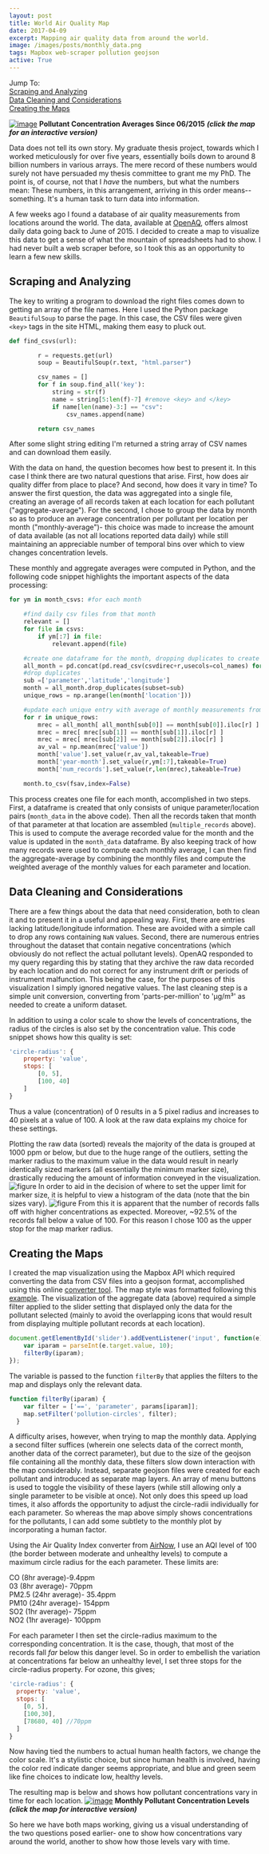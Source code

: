 ```yaml
---
layout: post
title: World Air Quality Map
date: 2017-04-09
excerpt: Mapping air quality data from around the world.
image: /images/posts/monthly_data.png
tags: Mapbox web-scraper pollution geojson
active: True
---
```

Jump To:  
<a href="#scraping">Scraping and Analyzing</a>  
<a href="#cleaning">Data Cleaning and Considerations</a>  
<a href="#maps">Creating the Maps</a>

[![image](/images/posts/aggregate_data.png)](/posts/AirQuality/world_data)
**Pollutant Concentration Averages Since 06/2015** ***(click the map for an interactive version)***

Data does not tell its own story. My graduate thesis project, towards which I worked meticulously for over five years, essentially boils down to around 8 billion numbers in various arrays. The mere record of these numbers would surely not have persuaded my thesis committee to grant me my PhD. The point is, of course, not that I *have* the numbers, but what the numbers mean: These numbers, in this arrangement, arriving in this order means-- something. It's a human task to turn data into information.

A few weeks ago I found a database of air quality measurements from locations around the world. The data, available at [OpenAQ](https://openaq-data.s3.amazonaws.com/index.html), offers almost daily data going back to June of 2015. I decided to create a map to visualize this data to get a sense of what the mountain of spreadsheets had to show. I had never built a web scraper before, so I took this as an opportunity to learn a few new skills.

<h2 id="scraping">Scraping and Analyzing</h2>

The key to writing a program to download the right files comes down to getting an array of the file names. Here I used the Python package `BeautifulSoup` to parse the page. In this case, the CSV files were given `<key>` tags in the site HTML, making them easy to pluck out.
```py
def find_csvs(url):

        r = requests.get(url)
        soup = BeautifulSoup(r.text, "html.parser")

        csv_names = []
        for f in soup.find_all('key'):
            string = str(f)
            name = string[5:len(f)-7] #remove <key> and </key>
            if name[len(name)-3:] == "csv":
                csv_names.append(name)

        return csv_names
```
After some slight string editing I'm returned a string array of CSV names and can download them easily.

With the data on hand, the question becomes how best to present it. In this case I think there are two natural questions that arise. First, how does air quality differ from place to place? And second, how does it vary in time? To answer the first question, the data was aggregated into a single file, creating an average of all records taken at each location for each pollutant ("aggregate-average"). For the second, I chose to group the data by month so as to produce an average concentration per pollutant per location per month ("monthly-average")- this choice was made to increase the amount of data available (as not all locations reported data daily) while still maintaining an appreciable number of temporal bins over which to view changes concentration levels.

These monthly and aggregate averages were computed in Python, and the following code snippet highlights the important aspects of the data processing:
```py
for ym in month_csvs: #for each month

    #find daily csv files from that month
    relevant = []
    for file in csvs:
        if ym[:7] in file:
            relevant.append(file)

    #create one dataframe for the month, dropping duplicates to create unique parameter/lat/long entries
    all_month = pd.concat(pd.read_csv(csvdirec+r,usecols=col_names) for r in relevant)
    #drop duplicates
    sub =['parameter','latitude','longitude']
    month = all_month.drop_duplicates(subset=sub)
    unique_rows = np.arange(len(month['location']))

    #update each unique entry with average of monthly measurements from that location
    for r in unique_rows:
        mrec = all_month[ all_month[sub[0]] == month[sub[0]].iloc[r] ]
        mrec = mrec[ mrec[sub[1]] == month[sub[1]].iloc[r] ]
        mrec = mrec[ mrec[sub[2]] == month[sub[2]].iloc[r] ]
        av_val = np.mean(mrec['value'])
        month['value'].set_value(r,av_val,takeable=True)
        month['year-month'].set_value(r,ym[:7],takeable=True)
        month['num_records'].set_value(r,len(mrec),takeable=True)

    month.to_csv(fsav,index=False)
```
This process creates one file for each month, accomplished in two steps. First, a dataframe is created that only consists of unique parameter/location pairs (`month_data` in the above code). Then all the records taken that month of that parameter at that location are assembled (`multiple_records` above). This is used to compute the average recorded value for the month and the value is updated in the `month_data` dataframe. By also keeping track of how many records were used to compute each monthly average, I can then find the aggregate-average by combining the monthly files and compute the weighted average of the monthly values for each parameter and location.

<h2 id="cleaning">Data Cleaning and Considerations</h2>

There are a few things about the data that need consideration, both to clean it and to present it in a useful and appealing way. First, there are entries lacking latitude/longitude information. These are avoided with a simple call to drop any rows containing `NaN` values. Second, there are numerous entries throughout the dataset that contain negative concentrations (which obviously do not reflect the actual pollutant levels). OpenAQ responded to my query regarding this by stating that they archive the raw data recorded by each location and do not correct for any instrument drift or periods of instrument malfunction. This being the case, for the purposes of this visualization I simply ignored negative values. The last cleaning step is a simple unit conversion, converting from 'parts-per-million' to 'µg/m³' as needed to create a uniform dataset.

In addition to using a color scale to show the levels of concentrations, the radius of the circles is also set by the concentration value. This code snippet shows how this quality is set:
```javascript
'circle-radius': {
    property: 'value',
    stops: [
        [0, 5],
        [100, 40]
    ]
}
```
Thus a value (concentration) of 0 results in a 5 pixel radius and increases to 40 pixels at a value of 100. A look at the raw data explains my choice for these settings.

Plotting the raw data (sorted) reveals the majority of the data is grouped at 1000 ppm or below, but due to the huge range of the outliers, setting the marker radius to the maximum value in the data would result in nearly identically sized markers (all essentially the minimum marker size), drastically reducing the amount of information conveyed in the visualization.
![figure](/images/posts/AQ_data_log.png)
In order to aid in the decision of where to set the upper limit for marker size, it is helpful to view a histogram of the data (note that the bin sizes vary).
![figure](/images/posts/AQ_hist.png)
From this it is apparent that the number of records falls off with higher concentrations as expected. Moreover, ~92.5% of the records fall below a value of 100. For this reason I chose 100 as the upper stop for the map marker radius.

<h2 id="maps">Creating the Maps</h2>

I created the map visualization using the Mapbox API which required converting the data from CSV files into a geojson format, accomplished using this online [converter tool](http://www.convertcsv.com/csv-to-geojson.htm). The map style was formatted following this [example](https://www.mapbox.com/mapbox-gl-js/example/timeline-animation/). The visualization of the aggregate data (above) required a simple filter applied to the slider setting that displayed only the data for the pollutant selected (mainly to avoid the overlapping icons that would result from displaying multiple pollutant records at each location).
```javascript
document.getElementById('slider').addEventListener('input', function(e) {
    var iparam = parseInt(e.target.value, 10);
    filterBy(iparam);
});
```
The variable is passed to the function `filterBy` that applies the filters to the map and displays only the relevant data.
```javascript
function filterBy(iparam) {
    var filter = ['==', 'parameter', params[iparam]];
    map.setFilter('pollution-circles', filter);
  }
```

A difficulty arises, however, when trying to map the monthly data. Applying a second filter suffices (wherein one selects data of the correct month, another data of the correct parameter), but due to the size of the geojson file containing all the monthly data, these filters slow down interaction with the map considerably. Instead, separate geojson files were created for each pollutant and introduced as separate map layers. An array of menu buttons is used to toggle the visibility of these layers (while still allowing only a single parameter to be visible at once). Not only does this speed up load times, it also affords the opportunity to adjust the circle-radii individually for each parameter. So whereas the map above simply shows concentrations for the pollutants, I can add some subtlety to the monthly plot by incorporating a human factor.

Using the Air Quality Index converter from [AirNow](https://www.airnow.gov/index.cfm?action=airnow.calculator), I use an AQI level of 100 (the border between moderate and unhealthy levels) to compute a maximum circle radius for the each parameter. These limits are:

CO (8hr average)-9.4ppm<br>
03 (8hr average)- 70ppm<br>
PM2.5 (24hr average)- 35.4ppm<br>
PM10 (24hr average)- 154ppm<br>
SO2 (1hr average)- 75ppm<br>
NO2 (1hr average)- 100ppm<br>

For each parameter I then set the circle-radius maximum to the corresponding concentration. It is the case, though, that most of the records fall *far* below this danger level. So in order to embellish the variation at concentrations far below an unhealthy level, I set three stops for the circle-radius property. For ozone, this gives;
```javascript
'circle-radius': {
  property: 'value',
  stops: [
    [0, 5],
    [100,30],
    [78680, 40] //70ppm
  ]
}
```
Now having tied the numbers to actual human health factors, we change the color scale. It's a stylistic choice, but since human health is involved, having the color red indicate danger seems appropriate, and blue and green seem like fine choices to indicate low, healthy levels.

The resulting map is below and shows how pollutant concentrations vary in time for each location.
[![image](/images/posts/monthly_data.png)](/posts/AirQuality/world_monthly_data)
**Monthly Pollutant Concentration Levels** ***(click the map for interactive version)***

So here we have both maps working, giving us a visual understanding of the two questions posed earlier- one to show how concentrations vary around the world, another to show how those levels vary with time.
